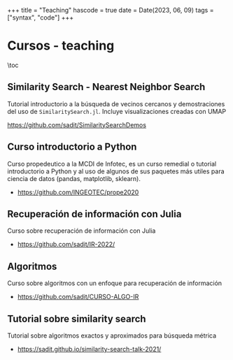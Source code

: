 +++
title = "Teaching"
hascode = true
date = Date(2023, 06, 09)
tags = ["syntax", "code"]
+++

# Cursos - teaching
\toc


## Similarity Search - Nearest Neighbor Search
Tutorial introductorio a la búsqueda de vecinos cercanos y demostraciones del uso de `SimilaritySearch.jl`. Incluye visualizaciones creadas con UMAP

<https://github.com/sadit/SimilaritySearchDemos>

## Curso introductorio a Python
Curso propedeutico a la MCDI de Infotec, es un curso remedial o tutorial introductorio a Python y al uso de algunos de sus paquetes
más utiles para ciencia de datos (pandas, matplotlib, sklearn).

- <https://github.com/INGEOTEC/prope2020>

## Recuperación de información con Julia
Curso sobre recuperación de información con Julia

- <https://github.com/sadit/IR-2022/>

## Algoritmos
Curso sobre algoritmos con un enfoque para recuperación de información

- <https://github.com/sadit/CURSO-ALGO-IR>

## Tutorial sobre similarity search
Tutorial sobre algoritmos exactos y aproximados para búsqueda métrica

- <https://sadit.github.io/similarity-search-talk-2021/>

